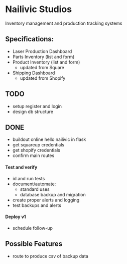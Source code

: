 # Nailivic Studios
Inventory management and production tracking systems


## Specifications:
- Laser Production Dashboard
- Parts Inventory (list and form)
- Product Inventory (list and form)
    - updated from Square
- Shipping Dashboard
    - updated from Shopify

## TODO
- setup register and login
- design db structure

## DONE
- buildout online hello nailivic in flask
- get squareup credentials
- get shopify credentials
- confirm main routes

#### Test and verify
- id and run tests
- document/automate:
    - standard uses
    - database backup and migration
- create proper alerts and logging
- test backups and alerts

#### Deploy v1
- schedule follow-up

## Possible Features
- route to produce csv of backup data

